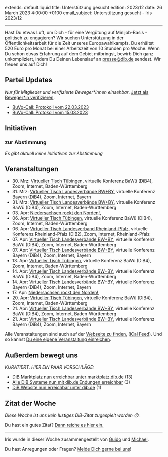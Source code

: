 
extends: default.liquid
title: Unterstützung gesucht
edition: 2023/12
date: 26 March 2023 4:00:00 +0100
email_subject: Unterstützung gesucht - Iris 2023/12

---
Hast Du etwas Luft, um Dich - für eine Vergütung auf Minijob-Basis - politisch zu engagieren? Wir suchen Unterstützung in der Öffentlichkeitsarbeit für die Zeit unseres Europawahlkampfs. Du erhältst 520 Euro pro Monat bei einer Arbeitszeit von 10 Stunden pro Woche. Wenn Du schon etwas Erfahrung auf dem Gebiet mitbringst, bewirb Dich ganz unkompliziert, indem Du Deinen Lebenslauf an [presse@dib.de](mailto:presse@dib.de) sendest. Wir freuen uns auf Dich!


## Partei Updates

_Nur für Mitglieder und verifizierte Beweger\*innen einsehbar_. [Jetzt als Beweger\*in verifizieren](https://dib.de/bewegerin-werden/).

 - [BuVo-Call: Protokoll vom 22.03.2023](https://marktplatz.dib.de/t/buvo-call-protokoll-vom-22-03-2023/39903)
 - [BuVo-Call: Protokoll vom 15.03.2023](https://marktplatz.dib.de/t/buvo-call-protokoll-vom-15-03-2023/39887)

## Initiativen

### zur Abstimmung
_Es gibt aktuell keine Initiativen zur Abstimmung_

## Veranstaltungen

 - 30.&nbsp;Mrz: [Virtueller Tisch Tübingen](https://dib.de/events/virtueller-tisch-tuebingen-2023-03-30/), virtuelle Konferenz BaWü (DiB4), Zoom, Internet, Baden-Württemberg
 - 31.&nbsp;Mrz: [Virtueller Tisch Landesverbände BW+BY](https://dib.de/events/virtueller-tisch-landesverbaende-bwby-2-2023-03-31/), virtuelle Konferenz Bayern (DiB4), Zoom, Internet, Bayern
 - 31.&nbsp;Mrz: [Virtueller Tisch Landesverbände BW+BY](https://dib.de/events/virtueller-tisch-landesverbaende-bwby-3-2023-03-31/), virtuelle Konferenz BaWü (DiB4), Zoom, Internet, Baden-Württemberg
 - 03.&nbsp;Apr: [Niedersachsen rockt den Norden!](https://dib.de/events/niedersachsen-call-2023-04-03/), 
 - 06.&nbsp;Apr: [Virtueller Tisch Tübingen](https://dib.de/events/virtueller-tisch-tuebingen-2023-04-06/), virtuelle Konferenz BaWü (DiB4), Zoom, Internet, Baden-Württemberg
 - 06.&nbsp;Apr: [Virtueller Tisch Landesverband Rheinland-Pfalz](https://dib.de/events/virtueller-tisch-landesverband-rheinland-pfalz-2023-04-06/), virtuelle Konferenz Rheinland-Pfalz (DiB2), Zoom, Internet, Rheinland-Pfalz
 - 07.&nbsp;Apr: [Virtueller Tisch Landesverbände BW+BY](https://dib.de/events/virtueller-tisch-landesverbaende-bwby-3-2023-04-07/), virtuelle Konferenz BaWü (DiB4), Zoom, Internet, Baden-Württemberg
 - 07.&nbsp;Apr: [Virtueller Tisch Landesverbände BW+BY](https://dib.de/events/virtueller-tisch-landesverbaende-bwby-2-2023-04-07/), virtuelle Konferenz Bayern (DiB4), Zoom, Internet, Bayern
 - 13.&nbsp;Apr: [Virtueller Tisch Tübingen](https://dib.de/events/virtueller-tisch-tuebingen-2023-04-13/), virtuelle Konferenz BaWü (DiB4), Zoom, Internet, Baden-Württemberg
 - 14.&nbsp;Apr: [Virtueller Tisch Landesverbände BW+BY](https://dib.de/events/virtueller-tisch-landesverbaende-bwby-3-2023-04-14/), virtuelle Konferenz BaWü (DiB4), Zoom, Internet, Baden-Württemberg
 - 14.&nbsp;Apr: [Virtueller Tisch Landesverbände BW+BY](https://dib.de/events/virtueller-tisch-landesverbaende-bwby-2-2023-04-14/), virtuelle Konferenz Bayern (DiB4), Zoom, Internet, Bayern
 - 17.&nbsp;Apr: [Niedersachsen rockt den Norden!](https://dib.de/events/niedersachsen-call-2023-04-17/), 
 - 20.&nbsp;Apr: [Virtueller Tisch Tübingen](https://dib.de/events/virtueller-tisch-tuebingen-2023-04-20/), virtuelle Konferenz BaWü (DiB4), Zoom, Internet, Baden-Württemberg
 - 21.&nbsp;Apr: [Virtueller Tisch Landesverbände BW+BY](https://dib.de/events/virtueller-tisch-landesverbaende-bwby-3-2023-04-21/), virtuelle Konferenz BaWü (DiB4), Zoom, Internet, Baden-Württemberg
 - 21.&nbsp;Apr: [Virtueller Tisch Landesverbände BW+BY](https://dib.de/events/virtueller-tisch-landesverbaende-bwby-2-2023-04-21/), virtuelle Konferenz Bayern (DiB4), Zoom, Internet, Bayern
 

Alle Veranstaltungen sind auch auf der [Webseite zu finden](https://dib.de/veranstaltungen/), ([iCal Feed](https://dib.de/?ical=1)). Und so kannst [Du eine eigene Veranstaltung einreichen](https://marktplatz.dib.de/t/eine-veranstaltung-auf-der-webseite-einreichen/21379).


## Außerdem bewegt uns

_KURATIERT. HIER EIN PAAR VORSCHLÄGE:_
 - [DiB Marktplatz nun erreichbar unter marktplatz.dib.de](https://marktplatz.dib.de/t/dib-marktplatz-nun-erreichbar-unter-marktplatz-dib-de/39897) (13)
 - [Alle DiB Systeme nun mit dib.de Endungen erreichbar](https://marktplatz.dib.de/t/alle-dib-systeme-nun-mit-dib-de-endungen-erreichbar/39901) (3)
 - [DiB Website nun erreichbar unter dib.de](https://marktplatz.dib.de/t/dib-website-nun-erreichbar-unter-dib-de/39895) (1)


## Zitat der Woche
_Diese Woche ist uns kein lustiges DiB-Zitat zugespielt worden ☹._

Du hast ein gutes Zitat? [Dann reiche es hier ein.](https://marktplatz.dib.de/t/fortsetzung-lustige-dib-zitate/24431)


---

Iris wurde in dieser Woche zusammengestellt von [Guido](https://marktplatz.dib.de/u/Guido/) und [Michael](https://marktplatz.dib.de/u/MichaelVoss/).

Du hast Anregungen oder Fragen? [Melde Dich gerne bei uns](https://marktplatz.dib.de/t/neu-iris-die-woechtliche-zusammenfasssung-zum-sonntagsbrunch/10990)!

